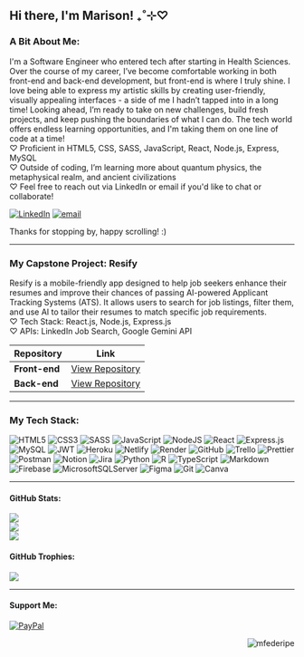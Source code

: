 ## Hi there, I'm Marison! ₊˚⊹♡

### A Bit About Me:
I'm a Software Engineer who entered tech after starting in Health Sciences. Over the course of my career, I’ve become comfortable working in both front-end and back-end development, but front-end is where I truly shine. I love being able to express my artistic skills by creating user-friendly, visually appealing interfaces - a side of me I hadn’t tapped into in a long time! Looking ahead, I’m ready to take on new challenges, build fresh projects, and keep pushing the boundaries of what I can do. The tech world offers endless learning opportunities, and I'm taking them on one line of code at a time!
<br>♡ Proficient in HTML5, CSS, SASS, JavaScript, React, Node.js, Express, MySQL
<br>♡ Outside of coding, I’m learning more about quantum physics, the metaphysical realm, and ancient civilizations
<br>♡ Feel free to reach out via LinkedIn or email if you'd like to chat or collaborate!

[![LinkedIn](https://img.shields.io/badge/LinkedIn-%230077B5.svg?logo=linkedin&logoColor=white)](https://linkedin.com/in/mfederipe) [![email](https://img.shields.io/badge/Email-D14836?logo=gmail&logoColor=white)](mailto:marisonfdrp@gmail.com) 

Thanks for stopping by, happy scrolling! :)

---
### My Capstone Project: Resify
Resify is a mobile-friendly app designed to help job seekers enhance their resumes and improve their chances of passing AI-powered Applicant Tracking Systems (ATS). It allows users to search for job listings, filter them, and use AI to tailor their resumes to match specific job requirements.
<br>♡ Tech Stack: React.js, Node.js, Express.js
<br>♡ APIs: LinkedIn Job Search, Google Gemini API

| Repository | Link |
|------------|------|
| **Front-end** | [View Repository](https://github.com/mfederipe/marison-federipe-capstone) |
| **Back-end**  | [View Repository](https://github.com/mfederipe/marison-federipe-capstone-api) |

---
### My Tech Stack:
![HTML5](https://img.shields.io/badge/html5-%23E34F26.svg?style=for-the-badge&logo=html5&logoColor=white) ![CSS3](https://img.shields.io/badge/css3-%231572B6.svg?style=for-the-badge&logo=css3&logoColor=white) ![SASS](https://img.shields.io/badge/SASS-hotpink.svg?style=for-the-badge&logo=SASS&logoColor=white) ![JavaScript](https://img.shields.io/badge/javascript-%23323330.svg?style=for-the-badge&logo=javascript&logoColor=%23F7DF1E) ![NodeJS](https://img.shields.io/badge/node.js-6DA55F?style=for-the-badge&logo=node.js&logoColor=white) ![React](https://img.shields.io/badge/react-%2320232a.svg?style=for-the-badge&logo=react&logoColor=%2361DAFB) ![Express.js](https://img.shields.io/badge/express.js-%23404d59.svg?style=for-the-badge&logo=express&logoColor=%2361DAFB) ![MySQL](https://img.shields.io/badge/mysql-4479A1.svg?style=for-the-badge&logo=mysql&logoColor=white) ![JWT](https://img.shields.io/badge/JWT-black?style=for-the-badge&logo=JSON%20web%20tokens) ![Heroku](https://img.shields.io/badge/heroku-%23430098.svg?style=for-the-badge&logo=heroku&logoColor=white) ![Netlify](https://img.shields.io/badge/netlify-%23000000.svg?style=for-the-badge&logo=netlify&logoColor=#00C7B7) ![Render](https://img.shields.io/badge/Render-%46E3B7.svg?style=for-the-badge&logo=render&logoColor=white) ![GitHub](https://img.shields.io/badge/github-%23121011.svg?style=for-the-badge&logo=github&logoColor=white) ![Trello](https://img.shields.io/badge/Trello-%23026AA7.svg?style=for-the-badge&logo=Trello&logoColor=white) ![Prettier](https://img.shields.io/badge/prettier-%23F7B93E.svg?style=for-the-badge&logo=prettier&logoColor=black) ![Postman](https://img.shields.io/badge/Postman-FF6C37?style=for-the-badge&logo=postman&logoColor=white) ![Notion](https://img.shields.io/badge/Notion-%23000000.svg?style=for-the-badge&logo=notion&logoColor=white) ![Jira](https://img.shields.io/badge/jira-%230A0FFF.svg?style=for-the-badge&logo=jira&logoColor=white) ![Python](https://img.shields.io/badge/python-3670A0?style=for-the-badge&logo=python&logoColor=ffdd54) ![R](https://img.shields.io/badge/r-%23276DC3.svg?style=for-the-badge&logo=r&logoColor=white) ![TypeScript](https://img.shields.io/badge/typescript-%23007ACC.svg?style=for-the-badge&logo=typescript&logoColor=white) ![Markdown](https://img.shields.io/badge/markdown-%23000000.svg?style=for-the-badge&logo=markdown&logoColor=white) ![Firebase](https://img.shields.io/badge/firebase-%23039BE5.svg?style=for-the-badge&logo=firebase) ![MicrosoftSQLServer](https://img.shields.io/badge/Microsoft%20SQL%20Server-CC2927?style=for-the-badge&logo=microsoft%20sql%20server&logoColor=white) ![Figma](https://img.shields.io/badge/figma-%23F24E1E.svg?style=for-the-badge&logo=figma&logoColor=white) ![Git](https://img.shields.io/badge/git-%23F05033.svg?style=for-the-badge&logo=git&logoColor=white) ![Canva](https://img.shields.io/badge/Canva-%2300C4CC.svg?style=for-the-badge&logo=Canva&logoColor=white)

---
#### GitHub Stats:
![](https://github-readme-stats.vercel.app/api?username=mfederipe&theme=synthwave&hide_border=false&include_all_commits=false&count_private=false)<br/>
![](https://github-readme-streak-stats.herokuapp.com/?user=mfederipe&theme=synthwave&hide_border=false)<br/>
![](https://github-contributor-stats.vercel.app/api?username=mfederipe&limit=5&theme=synthwave&combine_all_yearly_contributions=true)

#### GitHub Trophies:
![](https://github-profile-trophy.vercel.app/?username=mfederipe&theme=tokyonight&no-frame=true&no-bg=false&margin-w=4)

---
#### Support Me:
[![PayPal](https://img.shields.io/badge/PayPal-00457C?style=for-the-badge&logo=paypal&logoColor=white)](https://paypal.me/marisonfederipe) 

<p align="right"> <img src="https://komarev.com/ghpvc/?username=mfederipe&label=Profile%20views&color=0e75b6&style=flat" alt="mfederipe" /> </p>

<!-- Proudly created with GPRM ( https://gprm.itsvg.in ) -->
